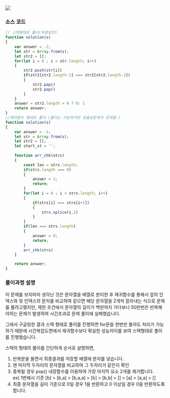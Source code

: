 <img src = "https://blog.kakaocdn.net/dn/b4yvrn/btq9wgGIQs0/WZdqlNuGX9c09EC1MzCm4K/img.png"/>


### 소스 코드
```js
// 스택형태로 풀이(최종답안)
function solution(s)
{
    var answer = -1;
    let str = Array.from(s);
    let str2 = [];
    for(let i = 0 ; i < str.length; i++)
    {
        str2.push(str[i])
        if(str2[str2.length-1] === str2[str2.length-2])
        {
            str2.pop()
            str2.pop()
        }
    }
    answer = str2.length > 0 ? 0: 1
    return answer;
}
//재귀함수 형태로 풀이 (풀이는 가능하지만 효율성문제가 존재함.)
function solution(s)
{
    var answer = -1;
    let str = Array.from(s);
    let str2 = [];
    let start_st = '';
 
    function arr_chk(strs)
    {
        const len = strs.length;
        if(strs.length === 0)
        {
            answer = 1;
            return;
        }    
        for(let i = 0 ; i < strs.length; i++)
        {
            if(strs[i] === strs[i+1])
            {
                strs.splice(i,2)
            }
        }
        if(len === strs.length)
        {
            answer = 0;
            return;
        }    
        arr_chk(strs)
    }

    return answer;
}
```

### 풀이과정 설명
이 문제를 보자마자 생각난 것은 문자열을 배열로 분리한 후
재귀함수를 통해서 앞의 인덱스와 뒷 인덱스의 문자를 비교하여 같으면 해당 문자열을 2개씩 잘라내는 식으로
문제를 풀려고했지만, 제한 조건에서 문자열의 길이가 백만까지 가다보니 50만번은 반복해야하는 문제가 발생하여
시간초과로 문제 풀이에 실패했습니다.

그래서 구글링한 결과 스택 형태로 풀이를 진행하면 for문을 한번만 돌아도 처리가 가능하기 때문에
시간복잡도면에서 재귀함수보다 확실한 성능차이를 보여 스택형태로 풀이를 진행했습니다.

스택의 형태의 풀이를 간단하게 순서로 설명하면,
1. 반복문을 돌면서 최종결과를 저장할 배열에 문자를 넣습니다.
2. 맨 마지막 두자리의 문자열을 비교하여 그 두자리가 같은지 확인
3. 중복될 경우 pop() 내장함수를 이용하여 가장 마지막 요소 2개를 제거합니다.<br>
   ex) 1번예시 기준 [b] > [b,a] > [b,a,a] > [b] > [b,b] > [] > [a] >  [a,a] > []
4. 최종 문자열을 길이 기준으로 0일 경우 1을 반환하고 0 이상일 경우 0을 반환하도록 합니다. 
